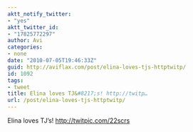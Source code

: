 ```yaml
---
aktt_notify_twitter:
- "yes"
aktt_twitter_id:
- "17825772297"
author: Avi
categories:
- none
date: "2010-07-05T19:46:33Z"
guid: http://aviflax.com/post/elina-loves-tjs-httptwitp/
id: 1092
tags:
- tweet
title: Elina loves TJ&#8217;s! http://twitp…
url: /post/elina-loves-tjs-httptwitp/
---
```

Elina loves TJ&#8217;s! <a href="http://twitpic.com/22scrs" rel="nofollow">http://twitpic.com/22scrs</a>